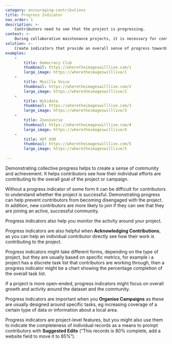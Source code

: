 ```yaml
---
category: encouraging-contributions
title: Progress Indicator
nav_order: 1
description: >-
    Contributors need to see that the project is progressing. 
context: >-
    During collaborative maintenance projects, it is necessary for contributors to focus on completing tasks: adding new records, correcting mistakes and improving existing data. However, this risks them losing sight of the overall progress made by the community.
solution: >-
    Create indicators that provide an overall sense of progress towards the goal of your project or campaign, for example charts showing how many tasks have been completed, the growth of the database, the number of people participating, or the overall daily or weekly activity.
examples:
    -
        title: Democracy Club
        thumbnail: https://wheretheimageswilllive.com/1
        large_image: https://wheretheimageswilllive/1
    -
        title: Mozilla Voice
        thumbnail: https://wheretheimageswilllive.com/2
        large_image: https://wheretheimageswilllive/2
    -
        title: Wikidata
        thumbnail: https://wheretheimageswilllive.com/3
        large_image: https://wheretheimageswilllive/3
    -
        title: Zooniverse
        thumbnail: https://wheretheimageswilllive.com/4
        large_image: https://wheretheimageswilllive/4
    -
        title: HOT OSM
        thumbnail: https://wheretheimageswilllive.com/5
        large_image: https://wheretheimageswilllive/5
    
---
```


Demonstrating collective progress helps to create a sense of community and achievement. It helps contributors see how their individual efforts are contributing to the overall goal of the project or campaign.

Without a progress indicator of some form it can be difficult for contributors to understand whether the project is successful. Demonstrating progress can help prevent contributors from becoming disengaged with the project. In addition, new contributors are more likely to join if they can see that they are joining an active, successful community.

Progress indicators also help you monitor the activity around your project.

Progress indicators are also helpful when **Acknowledging Contributions**, as you can help an individual contributor directly see how their work is contributing to the project.

Progress indicators might take different forms, depending on the type of project, but they are usually based on specific metrics, for example i a project has a discrete task list that contributors are working through, then a progress indicator might be a chart showing the percentage completion of the overall task list. 

If a project is more open-ended, progress indicators might focus on overall growth and activity around the dataset and the community. 

Progress indicators are important when you **Organise Campaigns** as these are usually designed around specific tasks, eg increasing coverage of a certain type of data or information about a local area.

Progress indicators are project-level features, but you might also use them to indicate the completeness of individual records as a means to prompt contributors with **Suggested Edits** (“This records is 80% complete, add a website field to move it to 85%”).
